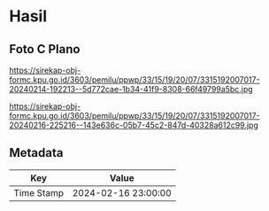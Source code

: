 # Hasil

## Foto C Plano

https://sirekap-obj-formc.kpu.go.id/3603/pemilu/ppwp/33/15/19/20/07/3315192007017-20240214-192213--5d772cae-1b34-41f9-8308-66f49799a5bc.jpg

https://sirekap-obj-formc.kpu.go.id/3603/pemilu/ppwp/33/15/19/20/07/3315192007017-20240216-225216--143e636c-05b7-45c2-847d-40328a612c99.jpg


## Metadata

| Key        | Value               |
| ---------- | ------------------- |
| Time Stamp | 2024-02-16 23:00:00 |



